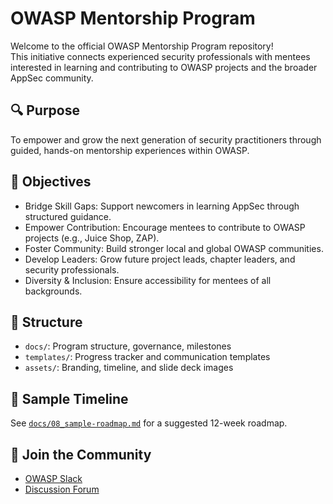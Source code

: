 # OWASP Mentorship Program

Welcome to the official OWASP Mentorship Program repository!  
This initiative connects experienced security professionals with mentees interested in learning and contributing to OWASP projects and the broader AppSec community.

## 🔍 Purpose
To empower and grow the next generation of security practitioners through guided, hands-on mentorship experiences within OWASP.

## 🎯 Objectives
- Bridge Skill Gaps: Support newcomers in learning AppSec through structured guidance.
- Empower Contribution: Encourage mentees to contribute to OWASP projects (e.g., Juice Shop, ZAP).
- Foster Community: Build stronger local and global OWASP communities.
- Develop Leaders: Grow future project leads, chapter leaders, and security professionals.
- Diversity & Inclusion: Ensure accessibility for mentees of all backgrounds.

## 📂 Structure
- `docs/`: Program structure, governance, milestones
- `templates/`: Progress tracker and communication templates
- `assets/`: Branding, timeline, and slide deck images

## 📅 Sample Timeline
See [`docs/08_sample-roadmap.md`](docs/08_sample-roadmap.md) for a suggested 12-week roadmap.

## 💬 Join the Community
- [OWASP Slack](https://owasp.org/slack/)
- [Discussion Forum](https://github.com/OWASP/owasp-community)
